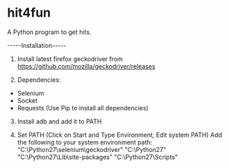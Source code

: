 # hit4fun
A Python program to get hits.

-----Installation-----

1. Install latest firefox geckodriver from https://github.com/mozilla/geckodriver/releases 

2. Dependencies:
- Selenium 
- Socket
- Requests
(Use Pip to install all dependencies)

3. Install adb and add it to PATH

4. Set PATH
(Click on Start and Type Environment, Edit system PATH)
Add the following to your system environment path:
"C:\Python27\selenium\geckodriver\"
"C:\Python27\"
"C:\Python27\Lib\site-packages\"
"C:\Python27\Scripts\"

